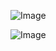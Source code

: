 ![Image](https://github.com/user-attachments/assets/39719308-7601-4674-b6a2-7ef9ae97d5af)

![Image](https://github.com/user-attachments/assets/fb535121-2abd-4392-b900-8d5bae71bcd0)


<!-- ##{"timestamp":1697266800}## -->